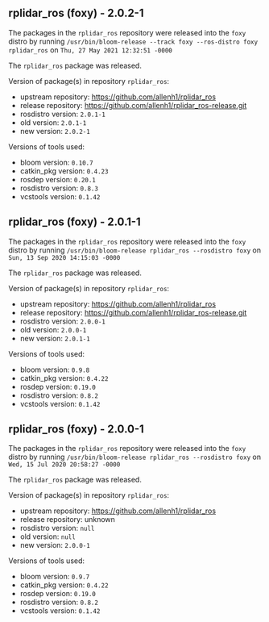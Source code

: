 ## rplidar_ros (foxy) - 2.0.2-1

The packages in the `rplidar_ros` repository were released into the `foxy` distro by running `/usr/bin/bloom-release --track foxy --ros-distro foxy rplidar_ros` on `Thu, 27 May 2021 12:32:51 -0000`

The `rplidar_ros` package was released.

Version of package(s) in repository `rplidar_ros`:

- upstream repository: https://github.com/allenh1/rplidar_ros
- release repository: https://github.com/allenh1/rplidar_ros-release.git
- rosdistro version: `2.0.1-1`
- old version: `2.0.1-1`
- new version: `2.0.2-1`

Versions of tools used:

- bloom version: `0.10.7`
- catkin_pkg version: `0.4.23`
- rosdep version: `0.20.1`
- rosdistro version: `0.8.3`
- vcstools version: `0.1.42`


## rplidar_ros (foxy) - 2.0.1-1

The packages in the `rplidar_ros` repository were released into the `foxy` distro by running `/usr/bin/bloom-release rplidar_ros --rosdistro foxy` on `Sun, 13 Sep 2020 14:15:03 -0000`

The `rplidar_ros` package was released.

Version of package(s) in repository `rplidar_ros`:

- upstream repository: https://github.com/allenh1/rplidar_ros
- release repository: https://github.com/allenh1/rplidar_ros-release.git
- rosdistro version: `2.0.0-1`
- old version: `2.0.0-1`
- new version: `2.0.1-1`

Versions of tools used:

- bloom version: `0.9.8`
- catkin_pkg version: `0.4.22`
- rosdep version: `0.19.0`
- rosdistro version: `0.8.2`
- vcstools version: `0.1.42`


## rplidar_ros (foxy) - 2.0.0-1

The packages in the `rplidar_ros` repository were released into the `foxy` distro by running `/usr/bin/bloom-release rplidar_ros --rosdistro foxy` on `Wed, 15 Jul 2020 20:58:27 -0000`

The `rplidar_ros` package was released.

Version of package(s) in repository `rplidar_ros`:

- upstream repository: https://github.com/allenh1/rplidar_ros
- release repository: unknown
- rosdistro version: `null`
- old version: `null`
- new version: `2.0.0-1`

Versions of tools used:

- bloom version: `0.9.7`
- catkin_pkg version: `0.4.22`
- rosdep version: `0.19.0`
- rosdistro version: `0.8.2`
- vcstools version: `0.1.42`



